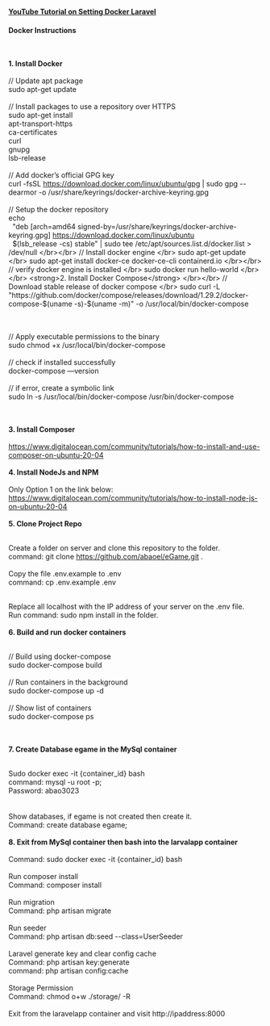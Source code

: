 
<a href="https://www.youtube.com/watch?v=GkL_Y4Ptc0A" target="_blank"><strong>YouTube Tutorial on Setting Docker Laravel</strong></a> 
</br>
<H4>Docker Instructions</H4>
<br>

<strong>1. Install Docker</strong>
</br>
</br>
// Update apt package </br>
sudo apt-get update
</br></br>
// Install packages to use a repository over HTTPS </br>
sudo apt-get install \
	apt-transport-https \
	ca-certificates \
	curl \
	gnupg \
	lsb-release
</br></br>
// Add docker’s official GPG key </br>
curl -fsSL https://download.docker.com/linux/ubuntu/gpg | sudo gpg --dearmor -o /usr/share/keyrings/docker-archive-keyring.gpg
</br></br>
// Setup the docker repository </br>
echo \
  "deb [arch=amd64 signed-by=/usr/share/keyrings/docker-archive-keyring.gpg] https://download.docker.com/linux/ubuntu \
  $(lsb_release -cs) stable" | sudo tee /etc/apt/sources.list.d/docker.list > /dev/null
</br></br>
// Install docker engine </br>
sudo apt-get update </br>
sudo apt-get install docker-ce docker-ce-cli containerd.io
</br></br>
// verify docker engine is installed </br>
sudo docker run hello-world
</br></br>
<strong>2. Install Docker Compose</strong>
</br></br>
// Download stable release of docker compose </br>
sudo curl -L "https://github.com/docker/compose/releases/download/1.29.2/docker-compose-$(uname -s)-$(uname -m)" -o /usr/local/bin/docker-compose

</br></br>
// Apply executable permissions to the binary</br>
sudo chmod +x /usr/local/bin/docker-compose
</br></br>
// check if installed successfully</br>
docker-compose —version
</br></br>
// if error, create a symbolic link </br>
sudo ln -s /usr/local/bin/docker-compose /usr/bin/docker-compose

</br></br>
<strong>3. Install Composer</strong></br></br>
https://www.digitalocean.com/community/tutorials/how-to-install-and-use-composer-on-ubuntu-20-04
</br></br>
<strong>4. Install NodeJs and NPM</strong></br></br>
Only Option 1 on the link below:
https://www.digitalocean.com/community/tutorials/how-to-install-node-js-on-ubuntu-20-04
</br></br>
<strong>5. Clone Project Repo</strong></br></br>

Create a folder on server and clone this repository to the folder. </br> command: git clone https://github.com/abaoel/eGame.git .
</br></br>
Copy the file .env.example to .env </br>
command: cp .env.example .env
</br></br>

Replace all localhost with the IP address of your server on the .env file.
</br>
Run command: sudo npm install in the folder.
</br></br>
<strong>6. Build and run docker containers</strong></br></br>

// Build using docker-compose</br>
sudo docker-compose build
</br></br>
// Run containers in the background</br>
sudo docker-compose up -d
</br></br>
// Show list of containers</br>
sudo docker-compose ps

</br></br>
<strong>7. Create Database egame in the MySql container</strong></br></br>

Sudo docker exec -it {container_id} bash</br>
command: mysql -u root -p;</br>
Password: abao3023</br>
</br></br>
Show databases, if egame is not created then create it.</br>
Command: create database egame;
</br></br>
<strong>8. Exit from MySql container then bash into the larvalapp container</strong></br></br>
Command: sudo docker exec -it {container_id} bash
</br></br>
Run composer install</br>
Command: composer install
</br></br>
Run migration</br>
Command: php artisan migrate
</br></br>
Run seeder</br>
Command: php artisan db:seed --class=UserSeeder
</br></br>
Laravel generate key and clear config cache</br>
Command: php artisan key:generate</br>
command: php artisan config:cache
</br></br>
Storage Permission</br>
Command: chmod o+w ./storage/ -R
</br></br>
Exit from the laravelapp container and visit
http://ipaddress:8000

